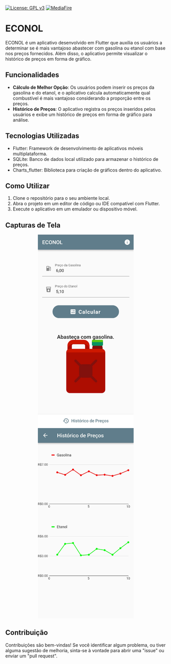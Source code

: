 [![License: GPL v3](https://img.shields.io/badge/License-GPLv3-blue.svg)](https://www.gnu.org/licenses/gpl-3.0)
[![MediaFire](https://img.shields.io/badge/media--fire-Media--Fire-green?label=App)](https://www.mediafire.com/file/ng4xlw2f339t05u/econol.apk/file)

# ECONOL

ECONOL é um aplicativo desenvolvido em Flutter que auxilia os usuários a determinar se é mais vantajoso abastecer com gasolina ou etanol com base nos preços fornecidos. Além disso, o aplicativo permite visualizar o histórico de preços em forma de gráfico.

## Funcionalidades

- **Cálculo de Melhor Opção**: Os usuários podem inserir os preços da gasolina e do etanol, e o aplicativo calcula automaticamente qual combustível é mais vantajoso considerando a proporção entre os preços.
- **Histórico de Preços**: O aplicativo registra os preços inseridos pelos usuários e exibe um histórico de preços em forma de gráfico para análise.

## Tecnologias Utilizadas

- Flutter: Framework de desenvolvimento de aplicativos móveis multiplataforma.
- SQLite: Banco de dados local utilizado para armazenar o histórico de preços.
- Charts_flutter: Biblioteca para criação de gráficos dentro do aplicativo.

## Como Utilizar

1. Clone o repositório para o seu ambiente local.
2. Abra o projeto em um editor de código ou IDE compatível com Flutter.
3. Execute o aplicativo em um emulador ou dispositivo móvel.

## Capturas de Tela

<p align="center">
  <img src="https://github.com/Dom-Luiz-III/econol/blob/main/assets/images/inicio.jpg" width="300" hspace="2">
  <img src="https://github.com/Dom-Luiz-III/econol/blob/main/assets/images/grafico.jpg" width="300" hspace="2">
</p>

## Contribuição

Contribuições são bem-vindas! Se você identificar algum problema, ou tiver alguma sugestão de melhoria, sinta-se à vontade para abrir uma "issue" ou enviar um "pull request".
